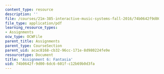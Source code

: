 ```yaml
---
content_type: resource
description: ''
file: /courses/21m-385-interactive-music-systems-fall-2016/74b0642f9d006dc6601fc12b69b0d3fa_MIT21M_385F16_pset6.pdf
file_type: application/pdf
learning_resource_types:
- Assignments
ocw_type: OCWFile
parent_title: Assignments
parent_type: CourseSection
parent_uid: acac8168-cb32-96cc-171e-8d980224fe9e
resourcetype: Document
title: 'Assignment 6: Fantasia'
uid: 74b0642f-9d00-6dc6-601f-c12b69b0d3fa
---
```

